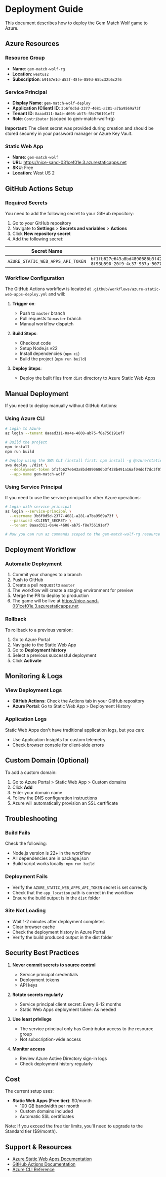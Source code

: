 # Deployment Guide

This document describes how to deploy the Gem Match Wolf game to Azure.

## Azure Resources

### Resource Group
- **Name**: `gem-match-wolf-rg`
- **Location**: `westus2`
- **Subscription**: `b9167e1d-d52f-48fe-859d-65bc32b6c2f6`

### Service Principal
- **Display Name**: `gem-match-wolf-deploy`
- **Application (Client) ID**: `3b6f0d5d-2377-4081-a281-a7ba9569a73f`
- **Tenant ID**: `8aaad311-0a4e-4608-ab75-f8e756191ef7`
- **Role**: `Contributor` (scoped to gem-match-wolf-rg)

**Important**: The client secret was provided during creation and should be stored securely in your password manager or Azure Key Vault.

### Static Web App
- **Name**: `gem-match-wolf`
- **URL**: https://nice-sand-031cef01e.3.azurestaticapps.net
- **SKU**: Free
- **Location**: West US 2

## GitHub Actions Setup

### Required Secrets

You need to add the following secret to your GitHub repository:

1. Go to your GitHub repository
2. Navigate to **Settings** > **Secrets and variables** > **Actions**
3. Click **New repository secret**
4. Add the following secret:

| Secret Name | Value |
|------------|-------|
| `AZURE_STATIC_WEB_APPS_API_TOKEN` | `bf1fb627e643a8bd4890686b3f428b491a16af04ddf7dc3f07c9ec6583040f5e03-8f93b590-20f9-4c37-957a-507776b6552201e2431031cef01e` |

### Workflow Configuration

The GitHub Actions workflow is located at `.github/workflows/azure-static-web-apps-deploy.yml` and will:

1. **Trigger on**:
   - Push to `master` branch
   - Pull requests to `master` branch
   - Manual workflow dispatch

2. **Build Steps**:
   - Checkout code
   - Setup Node.js v22
   - Install dependencies (`npm ci`)
   - Build the project (`npm run build`)

3. **Deploy Steps**:
   - Deploy the built files from `dist` directory to Azure Static Web Apps

## Manual Deployment

If you need to deploy manually without GitHub Actions:

### Using Azure CLI

```bash
# Login to Azure
az login --tenant 8aaad311-0a4e-4608-ab75-f8e756191ef7

# Build the project
npm install
npm run build

# Deploy using the SWA CLI (install first: npm install -g @azure/static-web-apps-cli)
swa deploy ./dist \
  --deployment-token bf1fb627e643a8bd4890686b3f428b491a16af04ddf7dc3f07c9ec6583040f5e03-8f93b590-20f9-4c37-957a-507776b6552201e2431031cef01e \
  --app-name gem-match-wolf
```

### Using Service Principal

If you need to use the service principal for other Azure operations:

```bash
# Login with service principal
az login --service-principal \
  --username 3b6f0d5d-2377-4081-a281-a7ba9569a73f \
  --password <CLIENT_SECRET> \
  --tenant 8aaad311-0a4e-4608-ab75-f8e756191ef7

# Now you can run az commands scoped to the gem-match-wolf-rg resource group
```

## Deployment Workflow

### Automatic Deployment

1. Commit your changes to a branch
2. Push to GitHub
3. Create a pull request to `master`
4. The workflow will create a staging environment for preview
5. Merge the PR to deploy to production
6. The game will be live at https://nice-sand-031cef01e.3.azurestaticapps.net

### Rollback

To rollback to a previous version:

1. Go to Azure Portal
2. Navigate to the Static Web App
3. Go to **Deployment history**
4. Select a previous successful deployment
5. Click **Activate**

## Monitoring & Logs

### View Deployment Logs

- **GitHub Actions**: Check the Actions tab in your GitHub repository
- **Azure Portal**: Go to Static Web App > Deployment History

### Application Logs

Static Web Apps don't have traditional application logs, but you can:
- Use Application Insights for custom telemetry
- Check browser console for client-side errors

## Custom Domain (Optional)

To add a custom domain:

1. Go to Azure Portal > Static Web App > Custom domains
2. Click **Add**
3. Enter your domain name
4. Follow the DNS configuration instructions
5. Azure will automatically provision an SSL certificate

## Troubleshooting

### Build Fails

Check the following:
- Node.js version is 22+ in the workflow
- All dependencies are in package.json
- Build script works locally: `npm run build`

### Deployment Fails

- Verify the `AZURE_STATIC_WEB_APPS_API_TOKEN` secret is set correctly
- Check that the `app_location` path is correct in the workflow
- Ensure the build output is in the `dist` folder

### Site Not Loading

- Wait 1-2 minutes after deployment completes
- Clear browser cache
- Check the deployment history in Azure Portal
- Verify the build produced output in the dist folder

## Security Best Practices

1. **Never commit secrets to source control**
   - Service principal credentials
   - Deployment tokens
   - API keys

2. **Rotate secrets regularly**
   - Service principal client secret: Every 6-12 months
   - Static Web Apps deployment token: As needed

3. **Use least privilege**
   - The service principal only has Contributor access to the resource group
   - Not subscription-wide access

4. **Monitor access**
   - Review Azure Active Directory sign-in logs
   - Check deployment history regularly

## Cost

The current setup uses:
- **Static Web Apps (Free tier)**: $0/month
  - 100 GB bandwidth per month
  - Custom domains included
  - Automatic SSL certificates

Note: If you exceed the free tier limits, you'll need to upgrade to the Standard tier ($9/month).

## Support & Resources

- [Azure Static Web Apps Documentation](https://docs.microsoft.com/en-us/azure/static-web-apps/)
- [GitHub Actions Documentation](https://docs.github.com/en/actions)
- [Azure CLI Reference](https://docs.microsoft.com/en-us/cli/azure/)

